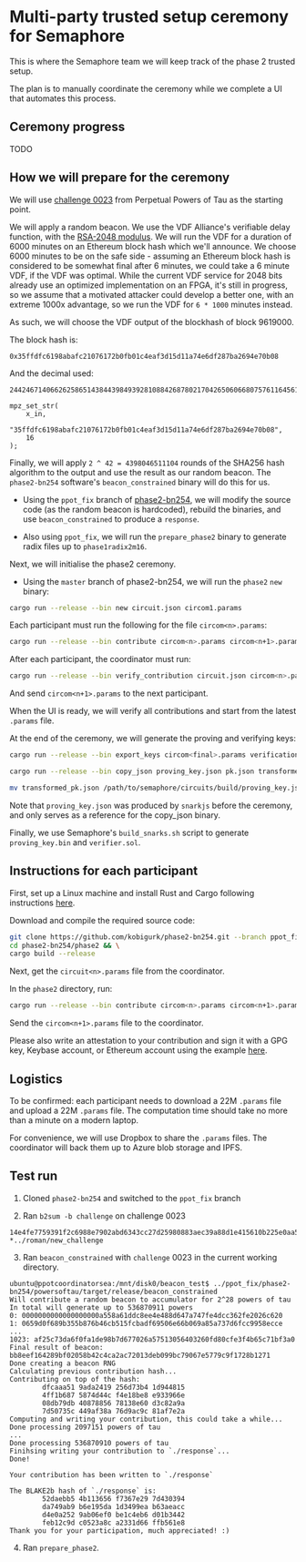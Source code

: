# Multi-party trusted setup ceremony for Semaphore

This is where the Semaphore team we will keep track of the phase 2 trusted
setup.

The plan is to manually coordinate the ceremony while we complete a UI that
automates this process.

## Ceremony progress

TODO
<!--| Participant ID | Identity | GPG key | Attestation |-->
<!--|-|-|-|-|-->
<!--| 0001 | Koh Wei Jie | [Keybase](https://keybase.io/contactkohweijie) | [0001_weijie_response](./0001_weijie_response/README.md) |-->

## How we will prepare for the ceremony

We will use [challenge
0023](https://github.com/weijiekoh/perpetualpowersoftau/tree/master/0022_roman_response)
from Perpetual Powers of Tau as the starting point.

We will apply a random beacon. We use the VDF Alliance's verifiable delay
function, with the [RSA-2048
modulus](https://en.wikipedia.org/wiki/RSA_numbers#RSA-2048). We will run the
VDF for a duration of 6000 minutes on an Ethereum block hash which we'll
announce. We choose 6000 minutes to be on the safe side - assuming an Ethereum
block hash is considered to be somewhat final after 6 minutes, we could take a
6 minute VDF, if the VDF was optimal. While the current VDF service for 2048
bits already use an optimized implementation on an FPGA, it's still in
progress, so we assume that a motivated attacker could develop a better one,
with an extreme 1000x advantage, so we run the VDF for `6 * 1000` minutes
instead.

As such, we will choose the VDF output of the blockhash of block 9619000.

The block hash is:

```
0x35ffdfc6198abafc21076172b0fb01c4eaf3d15d11a74e6df287ba2694e70b08
```

And the decimal used:

```
24424671406626258651438443984939281088426878021704265060668075761164561615624
```

```
mpz_set_str(
    x_in,
    "35ffdfc6198abafc21076172b0fb01c4eaf3d15d11a74e6df287ba2694e70b08",
    16
);
```

Finally, we will apply `2 ^ 42 = 4398046511104` rounds of the SHA256 hash
algorithm to the output and use the result as our random beacon. The
`phase2-bn254` software's `beacon_constrained` binary will do this for us.

- Using the `ppot_fix` branch of
  [phase2-bn254](https://github.com/kobigurk/phase2-bn254), we will modify
  the source code (as the random beacon is hardcoded), rebuild the
  binaries, and use `beacon_constrained` to produce a `response`.

- Also using `ppot_fix`, we will run the `prepare_phase2` binary to
  generate radix files up to `phase1radix2m16`.

Next, we will initialise the phase2 ceremony.

- Using the `master` branch of phase2-bn254, we will run the `phase2` `new` binary: 

```bash
cargo run --release --bin new circuit.json circom1.params
```

Each participant must run the following for the file `circom<n>.params`:

```bash
cargo run --release --bin contribute circom<n>.params circom<n+1>.params <random entropy>
```

After each participant, the coordinator must run:

```bash
cargo run --release --bin verify_contribution circuit.json circom<n>.params circom<n+1>.params
```

And send `circom<n+1>.params` to the next participant.

When the UI is ready, we will verify all contributions and start from the latest
`.params` file.

At the end of the ceremony, we will generate the proving and verifying keys:

```bash
cargo run --release --bin export_keys circom<final>.params verification_key.json pk.json

cargo run --release --bin copy_json proving_key.json pk.json transformed_pk.json

mv transformed_pk.json /path/to/semaphore/circuits/build/proving_key.json
```

Note that `proving_key.json` was produced by `snarkjs` before the ceremony, and
only serves as a reference for the copy_json binary.

Finally, we use Semaphore's `build_snarks.sh` script to generate `proving_key.bin`
and `verifier.sol`.

## Instructions for each participant

First, set up a Linux machine and install Rust and Cargo following instructions [here](https://www.rust-lang.org).

Download and compile the required source code:

```bash
git clone https://github.com/kobigurk/phase2-bn254.git --branch ppot_fix && \
cd phase2-bn254/phase2 && \
cargo build --release
```

Next, get the `circuit<n>.params` file from the coordinator.

In the `phase2` directory, run:

```bash
cargo run --release --bin contribute circom<n>.params circom<n+1>.params <random entropy>
```

Send the `circom<n+1>.params` file to the coordinator.

Please also write an
attestation to your contribution and sign it with a GPG key, Keybase account,
or Ethereum account using the example
[here](https://github.com/weijiekoh/perpetualpowersoftau/blob/master/README.md#your-attestation).

## Logistics

To be confirmed: each participant needs to download a 22M `.params` file and
upload a 22M `.params` file. The computation time should take no more than a
minute on a modern laptop.

For convenience, we will use Dropbox to share the `.params` files. The
coordinator will back them up to Azure blob storage and IPFS.

## Test run

1. Cloned `phase2-bn254` and switched to the `ppot_fix` branch

2. Ran `b2sum -b challenge` on challenge 0023

```
14e4fe7759391f2c6988e7902abd6343cc27d25980883aec39a88d1e415610b225e0aa5ac1ec9f5a40b699894767ac75983e5ca5441ebbc6ca66a61d049c9112 *../roman/new_challenge
```

3. Ran `beacon_constrained` with `challenge` 0023 in the current working directory.

```
ubuntu@ppotcoordinatorsea:/mnt/disk0/beacon_test$ ../ppot_fix/phase2-bn254/powersoftau/target/release/beacon_constrained
Will contribute a random beacon to accumulator for 2^28 powers of tau
In total will generate up to 536870911 powers                        
0: 0000000000000000000a558a61ddc8ee4e488d647a747fe4dcc362fe2026c620  
1: 0659d0f689b355b876b46cb515fcbadf69506e66b069a85a737d6fcc9958ecce
...
1023: af25c73da6f0fa1de98b7d677026a57513056403260fd80cfe3f4b65c71bf3a0
Final result of beacon: bb8eef164289bf02058b42c4ca2ac72013deb099bc79067e5779c9f1728b1271
Done creating a beacon RNG
Calculating previous contribution hash...
Contributing on top of the hash:
        dfcaaa51 9ada2419 256d73b4 1d944815
        4ff1b687 5874d44c f4e18be8 e933966e
        08db79db 40878856 78138e60 d3c82a9a
        7d50735c 449af38a 76d9ac9c 81af7e2a
Computing and writing your contribution, this could take a while...
Done processing 2097151 powers of tau
...
Done processing 536870910 powers of tau
Finihsing writing your contribution to `./response`...
Done!

Your contribution has been written to `./response`

The BLAKE2b hash of `./response` is:
        52daebb5 4b113656 f7367e29 7d430394
        da749ab9 b6e195da 1d3499ea b63aeacc
        d4e0a252 9ab06ef0 be1c4eb6 d01b3442
        feb12c9d c0523a8c a2331d66 ffb561e8
Thank you for your participation, much appreciated! :)
```

4. Ran `prepare_phase2`.

